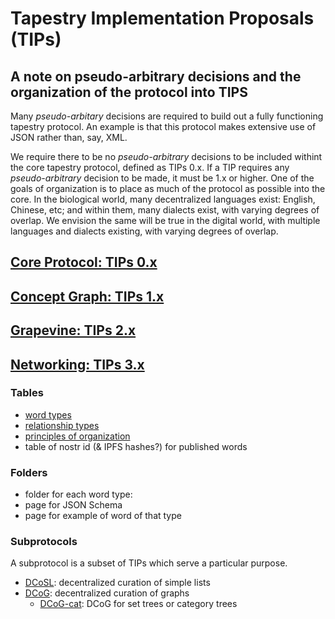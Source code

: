 Tapestry Implementation Proposals (TIPs)
=====

## A note on pseudo-arbitrary decisions and the organization of the protocol into TIPS

Many *pseudo-arbitary* decisions are required to build out a fully functioning tapestry protocol. An example is that this protocol makes extensive use of JSON rather than, say, XML. 

We require there to be no *pseudo-arbitrary* decisions to be included withint the core tapestry protocol, defined as TIPs 0.x. If a TIP requires any *pseudo-arbitrary* decision to be made, it must be 1.x or higher. One of the goals of organization is to place as much of the protocol as possible into the core. In the biological world, many decentralized languages exist: English, Chinese, etc; and within them, many dialects exist, with varying degrees of overlap. We envision the same will be true in the digital world, with multiple languages and dialects existing, with varying degrees of overlap.

## [Core Protocol: TIPs 0.x](core-protocol)

## [Concept Graph: TIPs 1.x](concept-graph)

## [Grapevine: TIPs 2.x](grapevine)

## [Networking: TIPs 3.x](networking)

### Tables

- [word types](tables/wordTypes.md)
- [relationship types](tables/relationshipTypes.md)
- [principles of organization](tables/principlesOfOrganization.md)
- table of nostr id (& IPFS hashes?) for published words

### Folders
- folder for each word type: 
- page for JSON Schema 
- page for example of word of that type

### Subprotocols

A subprotocol is a subset of TIPs which serve a particular purpose.

- [DCoSL](subprotocols/DCoSL.md): decentralized curation of simple lists
- [DCoG](subprotocols/DCoG.md): decentralized curation of graphs
  - [DCoG-cat](subprotocols/DCoG-cat.md): DCoG for set trees or category trees
